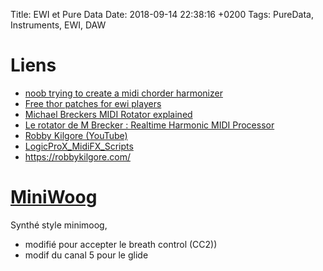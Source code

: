 Title:  EWI et Pure Data
Date:   2018-09-14 22:38:16 +0200
Tags: PureData, Instruments, EWI, DAW

# Liens

* [noob trying to create a midi chorder harmonizer](https://forum.pdpatchrepo.info/topic/10554/noob-trying-to-create-a-midi-chorder-harmonizer/1)
* [Free thor patches for ewi players](https://forum.audiob.us/discussion/18730/free-thor-patches-for-ewi-players)
* [Michael Breckers MIDI Rotator explained](https://www.youtube.com/watch?v=XcU5dfBIKh4)
* [Le rotator de M Brecker : Realtime Harmonic MIDI Processor](https://fr.audiofanzine.com/vent-electronique/akai/EWI4000S/forums/t.356664,le-rotator-de-m-brecker-realtime-harmonic-midi-processor.html)
* [Robby Kilgore (YouTube)](https://www.youtube.com/channel/UCcqhlDTPzh-Kq-K-4JPAD6w)
* [LogicProX_MidiFX_Scripts](https://github.com/RobbyKilgore/LogicProX_MidiFX_Scripts)
* <https://robbykilgore.com/>


# [MiniWoog](https://patchstorage.com/miniwoog/)

Synthé style minimoog, 

* modifié pour accepter le breath control (CC2))
* modif du canal 5 pour le glide

